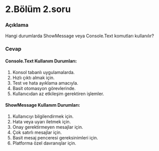 # 2.Bölüm 2.soru

### Açıklama

Hangi durumlarda ShowMessage veya Console.Text komutları kullanılır?

### Cevap

#### Console.Text Kullanım Durumları:

1.	Konsol tabanlı uygulamalarda.
2.	Hızlı çıktı almak için.
3.	Test ve hata ayıklama amacıyla.
4.	Basit otomasyon görevlerinde.
5.	Kullanıcıdan az etkileşim gerektiren işlemler.

#### ShowMessage Kullanım Durumları:

1.	Kullanıcıyı bilgilendirmek için.
2.	Hata veya uyarı iletmek için.
3.	Onay gerektirmeyen mesajlar için.
4.	Çok satırlı mesajlar için.
5.	Basit mesaj penceresi gereksinimleri için.
6.	Platforma özel davranışlar için.
